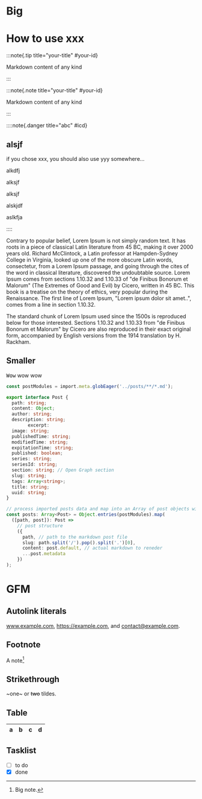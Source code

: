 # Big

# How to use xxx

:::note{.tip title="your-title" #your-id}

Markdown content of any kind

:::

:::note{.note title="your-title" #your-id}

Markdown content of any kind

:::


::::note{.danger title="abc" #icd}

## alsjf

if you chose xxx, you should also use yyy somewhere…

alkdfj

alksjf

alksjf

alskjdf

aslkfja

::::


Contrary to popular belief, Lorem Ipsum is not simply random text. It has roots in a piece of classical Latin literature from 45 BC, making it over 2000 years old. Richard McClintock, a Latin professor at Hampden-Sydney College in Virginia, looked up one of the more obscure Latin words, consectetur, from a Lorem Ipsum passage, and going through the cites of the word in classical literature, discovered the undoubtable source. Lorem Ipsum comes from sections 1.10.32 and 1.10.33 of "de Finibus Bonorum et Malorum" (The Extremes of Good and Evil) by Cicero, written in 45 BC. This book is a treatise on the theory of ethics, very popular during the Renaissance. The first line of Lorem Ipsum, "Lorem ipsum dolor sit amet..", comes from a line in section 1.10.32.

The standard chunk of Lorem Ipsum used since the 1500s is reproduced below for those interested. Sections 1.10.32 and 1.10.33 from "de Finibus Bonorum et Malorum" by Cicero are also reproduced in their exact original form, accompanied by English versions from the 1914 translation by H. Rackham.

## Smaller

<kbd class="key">Wow</kbd> wow wow

```ts
const postModules = import.meta.globEager('../posts/**/*.md');

export interface Post {
  path: string;
  content: Object;
  author: string;
  description: string;
        excerpt:
  image: string;
  publishedTime: string;
  modifiedTime: string;
  expitationTime: string;
  published: boolean;
  series: string;
  seriesId: string;
  section: string; // Open Graph section
  slug: string;
  tags: Array<string>;
  title: string;
  uuid: string;
}

// process imported posts data and map into an Array of post objects with semantical structure
const posts: Array<Post> = Object.entries(postModules).map(
  ([path, post]): Post =>
    // post structure
    ({
      path, // path to the markdown post file
      slug: path.split('/').pop().split('.')[0],
      content: post.default, // actual markdown to reneder
      ...post.metadata
    })
);


```


# GFM

## Autolink literals

www.example.com, https://example.com, and contact@example.com.

## Footnote

A note[^1]

[^1]: Big note.

## Strikethrough

~one~ or ~~two~~ tildes.

## Table

| a | b  |  c |  d  |
| - | :- | -: | :-: |

## Tasklist

* [ ] to do
* [x] done
